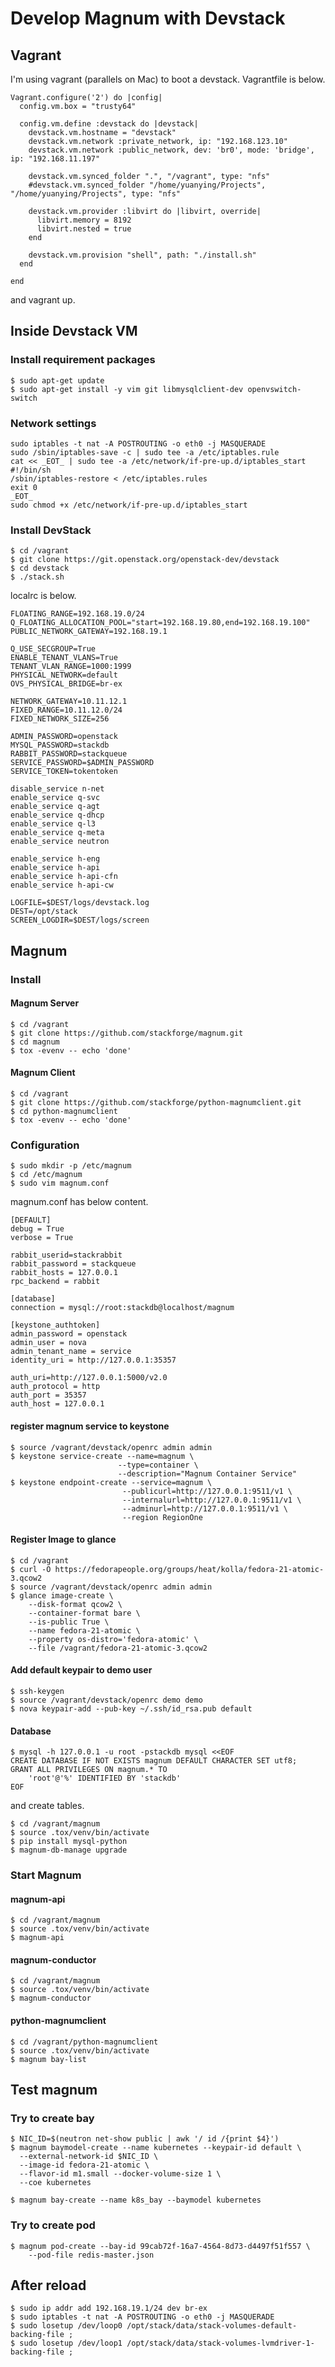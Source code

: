 Develop Magnum with Devstack
============================

## Vagrant

I'm using vagrant (parallels on Mac) to boot a devstack.
Vagrantfile is below.

    Vagrant.configure('2') do |config|
      config.vm.box = "trusty64"

      config.vm.define :devstack do |devstack|
        devstack.vm.hostname = "devstack"
        devstack.vm.network :private_network, ip: "192.168.123.10"
        devstack.vm.network :public_network, dev: 'br0', mode: 'bridge', ip: "192.168.11.197"

        devstack.vm.synced_folder ".", "/vagrant", type: "nfs"
        #devstack.vm.synced_folder "/home/yuanying/Projects", "/home/yuanying/Projects", type: "nfs"

        devstack.vm.provider :libvirt do |libvirt, override|
          libvirt.memory = 8192
          libvirt.nested = true
        end

        devstack.vm.provision "shell", path: "./install.sh"
      end

    end


and vagrant up.

## Inside Devstack VM

### Install requirement packages

    $ sudo apt-get update
    $ sudo apt-get install -y vim git libmysqlclient-dev openvswitch-switch

### Network settings

    sudo iptables -t nat -A POSTROUTING -o eth0 -j MASQUERADE
    sudo /sbin/iptables-save -c | sudo tee -a /etc/iptables.rule
    cat << _EOT_ | sudo tee -a /etc/network/if-pre-up.d/iptables_start
    #!/bin/sh
    /sbin/iptables-restore < /etc/iptables.rules
    exit 0
    _EOT_
    sudo chmod +x /etc/network/if-pre-up.d/iptables_start

### Install DevStack

    $ cd /vagrant
    $ git clone https://git.openstack.org/openstack-dev/devstack
    $ cd devstack
    $ ./stack.sh

localrc is below.


    FLOATING_RANGE=192.168.19.0/24
    Q_FLOATING_ALLOCATION_POOL="start=192.168.19.80,end=192.168.19.100"
    PUBLIC_NETWORK_GATEWAY=192.168.19.1

    Q_USE_SECGROUP=True
    ENABLE_TENANT_VLANS=True
    TENANT_VLAN_RANGE=1000:1999
    PHYSICAL_NETWORK=default
    OVS_PHYSICAL_BRIDGE=br-ex

    NETWORK_GATEWAY=10.11.12.1
    FIXED_RANGE=10.11.12.0/24
    FIXED_NETWORK_SIZE=256

    ADMIN_PASSWORD=openstack
    MYSQL_PASSWORD=stackdb
    RABBIT_PASSWORD=stackqueue
    SERVICE_PASSWORD=$ADMIN_PASSWORD
    SERVICE_TOKEN=tokentoken

    disable_service n-net
    enable_service q-svc
    enable_service q-agt
    enable_service q-dhcp
    enable_service q-l3
    enable_service q-meta
    enable_service neutron

    enable_service h-eng
    enable_service h-api
    enable_service h-api-cfn
    enable_service h-api-cw

    LOGFILE=$DEST/logs/devstack.log
    DEST=/opt/stack
    SCREEN_LOGDIR=$DEST/logs/screen

## Magnum

### Install

#### Magnum Server

    $ cd /vagrant
    $ git clone https://github.com/stackforge/magnum.git
    $ cd magnum
    $ tox -evenv -- echo 'done'

#### Magnum Client

    $ cd /vagrant
    $ git clone https://github.com/stackforge/python-magnumclient.git
    $ cd python-magnumclient
    $ tox -evenv -- echo 'done'

### Configuration

    $ sudo mkdir -p /etc/magnum
    $ cd /etc/magnum
    $ sudo vim magnum.conf

magnum.conf has below content.

    [DEFAULT]
    debug = True
    verbose = True

    rabbit_userid=stackrabbit
    rabbit_password = stackqueue
    rabbit_hosts = 127.0.0.1
    rpc_backend = rabbit

    [database]
    connection = mysql://root:stackdb@localhost/magnum

    [keystone_authtoken]
    admin_password = openstack
    admin_user = nova
    admin_tenant_name = service
    identity_uri = http://127.0.0.1:35357

    auth_uri=http://127.0.0.1:5000/v2.0
    auth_protocol = http
    auth_port = 35357
    auth_host = 127.0.0.1

#### register magnum service to keystone

    $ source /vagrant/devstack/openrc admin admin
    $ keystone service-create --name=magnum \
                            --type=container \
                            --description="Magnum Container Service"
    $ keystone endpoint-create --service=magnum \
                             --publicurl=http://127.0.0.1:9511/v1 \
                             --internalurl=http://127.0.0.1:9511/v1 \
                             --adminurl=http://127.0.0.1:9511/v1 \
                             --region RegionOne

#### Register Image to glance

    $ cd /vagrant
    $ curl -O https://fedorapeople.org/groups/heat/kolla/fedora-21-atomic-3.qcow2
    $ source /vagrant/devstack/openrc admin admin
    $ glance image-create \
        --disk-format qcow2 \
        --container-format bare \
        --is-public True \
        --name fedora-21-atomic \
        --property os-distro='fedora-atomic' \
        --file /vagrant/fedora-21-atomic-3.qcow2

#### Add default keypair to demo user

    $ ssh-keygen
    $ source /vagrant/devstack/openrc demo demo
    $ nova keypair-add --pub-key ~/.ssh/id_rsa.pub default

#### Database

    $ mysql -h 127.0.0.1 -u root -pstackdb mysql <<EOF
    CREATE DATABASE IF NOT EXISTS magnum DEFAULT CHARACTER SET utf8;
    GRANT ALL PRIVILEGES ON magnum.* TO
        'root'@'%' IDENTIFIED BY 'stackdb'
    EOF

and create tables.

    $ cd /vagrant/magnum
    $ source .tox/venv/bin/activate
    $ pip install mysql-python
    $ magnum-db-manage upgrade

### Start Magnum

#### magnum-api

    $ cd /vagrant/magnum
    $ source .tox/venv/bin/activate
    $ magnum-api

#### magnum-conductor

    $ cd /vagrant/magnum
    $ source .tox/venv/bin/activate
    $ magnum-conductor

#### python-magnumclient

    $ cd /vagrant/python-magnumclient
    $ source .tox/venv/bin/activate
    $ magnum bay-list

## Test magnum

### Try to create bay

    $ NIC_ID=$(neutron net-show public | awk '/ id /{print $4}')
    $ magnum baymodel-create --name kubernetes --keypair-id default \
      --external-network-id $NIC_ID \
      --image-id fedora-21-atomic \
      --flavor-id m1.small --docker-volume-size 1 \
      --coe kubernetes

    $ magnum bay-create --name k8s_bay --baymodel kubernetes

### Try to create pod

    $ magnum pod-create --bay-id 99cab72f-16a7-4564-8d73-d4497f51f557 \
        --pod-file redis-master.json


## After reload

    $ sudo ip addr add 192.168.19.1/24 dev br-ex
    $ sudo iptables -t nat -A POSTROUTING -o eth0 -j MASQUERADE
    $ sudo losetup /dev/loop0 /opt/stack/data/stack-volumes-default-backing-file ;
    $ sudo losetup /dev/loop1 /opt/stack/data/stack-volumes-lvmdriver-1-backing-file ;
